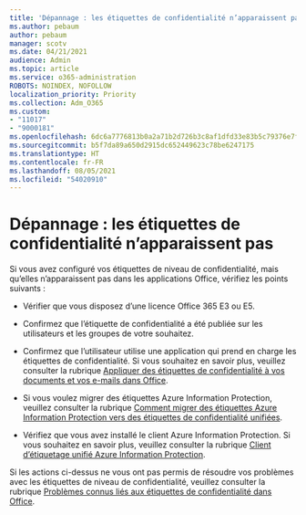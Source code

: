```yaml
---
title: 'Dépannage : les étiquettes de confidentialité n’apparaissent pas'
ms.author: pebaum
author: pebaum
manager: scotv
ms.date: 04/21/2021
audience: Admin
ms.topic: article
ms.service: o365-administration
ROBOTS: NOINDEX, NOFOLLOW
localization_priority: Priority
ms.collection: Adm_O365
ms.custom:
- "11017"
- "9000181"
ms.openlocfilehash: 6dc6a7776813b0a2a71b2d726b3c8af1dfd33e83b5c79376e7fbcfcc2a6ea0a8
ms.sourcegitcommit: b5f7da89a650d2915dc652449623c78be6247175
ms.translationtype: HT
ms.contentlocale: fr-FR
ms.lasthandoff: 08/05/2021
ms.locfileid: "54020910"
---
```

# <a name="troubleshoot-sensitivity-labels-not-appearing"></a>Dépannage : les étiquettes de confidentialité n’apparaissent pas

Si vous avez configuré vos étiquettes de niveau de confidentialité, mais qu’elles n’apparaissent pas dans les applications Office, vérifiez les points suivants :

- Vérifier que vous disposez d’une licence Office 365 E3 ou E5.

- Confirmez que l’étiquette de confidentialité a été publiée sur les utilisateurs et les groupes de votre souhaitez.

- Confirmez que l’utilisateur utilise une application qui prend en charge les étiquettes de confidentialité. Si vous souhaitez en savoir plus, veuillez consulter la rubrique [Appliquer des étiquettes de confidentialité à vos documents et vos e-mails dans Office](https://go.microsoft.com/fwlink/?linkid=2106446).

- Si vous voulez migrer des étiquettes Azure Information Protection, veuillez consulter la rubrique [Comment migrer des étiquettes Azure Information Protection vers des étiquettes de confidentialité unifiées](https://go.microsoft.com/fwlink/?linkid=2106056).

- Vérifiez que vous avez installé le client Azure Information Protection. Si vous souhaitez en savoir plus, veuillez consulter la rubrique [Client d’étiquetage unifié Azure Information Protection](https://go.microsoft.com/fwlink/?linkid=2106374).

Si les actions ci-dessus ne vous ont pas permis de résoudre vos problèmes avec les étiquettes de niveau de confidentialité, veuillez consulter la rubrique [Problèmes connus liés aux étiquettes de confidentialité dans Office](https://go.microsoft.com/fwlink/?linkid=2106447).